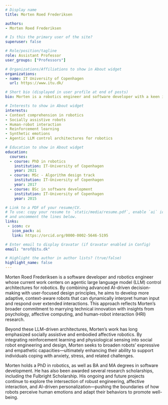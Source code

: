 ```yaml
---
# Display name
title: Morten Roed Frederiksen

authors:
- Morten Roed Frederiksen

# Is this the primary user of the site?
superuser: false

# Role/position/tagline
role: Assistant Professor
user_groups: ["Professors"]

# Organizations/Affiliations to show in About widget
organizations:
- name: IT University of Copenhagen
  url: https://www.itu.dk/

# Short bio (displayed in user profile at end of posts)
bio: Morten is a robotics engineer and software developer with a keen interest in affective computing, synthetic emotions and artificial intelligence. Mortens current project focus on AI-driven context aware social robots. 

# Interests to show in About widget
interests:
- Context comprehension in robotics
- Socially assistive robots
- Human-robot interaction
- Reinforcement learning
- Synthetic emotions
- Agentic LLM control architectures for robotics

# Education to show in About widget
education:
  courses:
  - course: PhD in robotics
    institution: IT-University of Copenhagen
    year: 2021
  - course: MSc - Algorithm design track
    institution: IT-University of Copenhagen
    year: 2017
  - course: BSc in software development
    institution: IT-University of Copenhagen
    year: 2015

# Link to a PDF of your resume/CV.
# To use: copy your resume to `static/media/resume.pdf`, enable `ai` icons in `params.toml`, 
# and uncomment the lines below.
links:
 - icon: cv
   icon_pack: ai
   link: https://orcid.org/0000-0002-5646-5195

# Enter email to display Gravatar (if Gravatar enabled in Config)
email: "mrof@itu.dk"

# Highlight the author in author lists? (true/false)
highlight_name: false
---
```


Morten Roed Frederiksen is a software developer and robotics engineer whose current work centers on agentic large language model (LLM) control architectures for robotics. By combining advanced AI-driven decision-making with user-focused design principles, he aims to develop more adaptive, context-aware robots that can dynamically interpret human input and respond over extended interactions. This approach reflects Morten’s broader commitment to marrying technical innovation with insights from psychology, affective computing, and human-robot interaction (HRI) research.

Beyond these LLM-driven architectures, Morten’s work has long emphasized socially assistive and embodied affective robotics. By integrating reinforcement learning and physiological sensing into social robot engineering and design, Morten seeks to broaden robots’ expressive and empathetic capacities—ultimately enhancing their ability to support individuals coping with anxiety, stress, and related challenges.

Morten holds a PhD in robotics, as well as BA and MA degrees in software development. He has also been awarded several research scholarships, including the Fulbright Scholarship. His ongoing and future projects continue to explore the intersection of robust engineering, affective interaction, and AI-driven personalization—pushing the boundaries of how robots perceive human emotions and adapt their behaviors to promote well-being.

